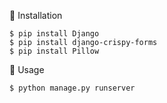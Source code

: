 🔧 Installation

````
$ pip install Django
$ pip install django-crispy-forms
$ pip install Pillow
````

🐎 Usage

````
$ python manage.py runserver
````
